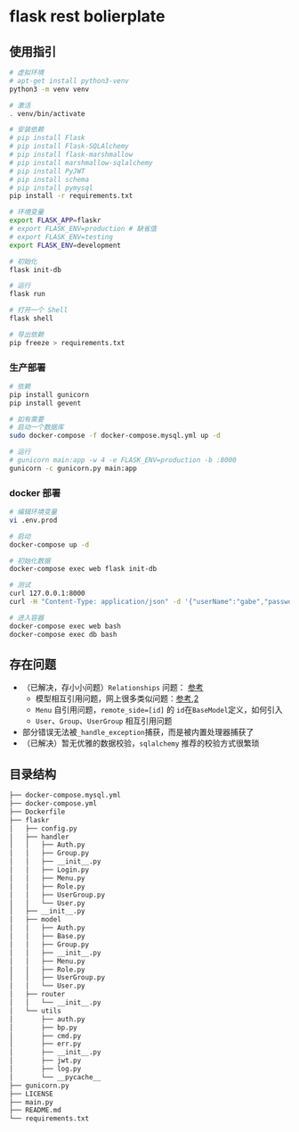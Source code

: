 # flask rest bolierplate

## 使用指引

```sh
# 虚拟环境
# apt-get install python3-venv
python3 -m venv venv

# 激活
. venv/bin/activate

# 安装依赖
# pip install Flask
# pip install Flask-SQLAlchemy
# pip install flask-marshmallow
# pip install marshmallow-sqlalchemy
# pip install PyJWT
# pip install schema
# pip install pymysql
pip install -r requirements.txt

# 环境变量
export FLASK_APP=flaskr
# export FLASK_ENV=production # 缺省值
# export FLASK_ENV=testing
export FLASK_ENV=development

# 初始化
flask init-db

# 运行
flask run

# 打开一个 Shell
flask shell

# 导出依赖
pip freeze > requirements.txt
```

### 生产部署

```sh
# 依赖
pip install gunicorn
pip install gevent

# 如有需要
# 启动一个数据库
sudo docker-compose -f docker-compose.mysql.yml up -d

# 运行
# gunicorn main:app -w 4 -e FLASK_ENV=production -b :8000
gunicorn -c gunicorn.py main:app
```

### docker 部署

```sh
# 编辑环境变量
vi .env.prod

# 启动
docker-compose up -d

# 初始化数据
docker-compose exec web flask init-db

# 测试
curl 127.0.0.1:8000
curl -H "Content-Type: application/json" -d '{"userName":"gabe","password":"123456"}' 127.0.0.1:8000/login/account

# 进入容器
docker-compose exec web bash
docker-compose exec db bash
```

## 存在问题

- （已解决，存小小问题）`Relationships` 问题： [参考](https://docs.sqlalchemy.org/en/13/orm/basic_relationships.html)
  - 模型相互引用问题，网上很多类似问题：[参考](https://stackoverflow.com/questions/34421205/sqlalchemy-model-circular-import/34503823),[2](https://stackoverflow.com/questions/58095513/flask-sqlalchemy-relationship-error-name-classname-is-not-defined-using-diff)
  - `Menu` 自引用问题，`remote_side=[id]` 的 `id`在`BaseModel`定义，如何引入
  - `User`、`Group`、`UserGroup` 相互引用问题
- 部分错误无法被`_handle_exception`捕获，而是被内置处理器捕获了
- （已解决）暂无优雅的数据校验，`sqlalchemy` 推荐的校验方式很繁琐

## 目录结构

```sh
├── docker-compose.mysql.yml
├── docker-compose.yml
├── Dockerfile
├── flaskr
│   ├── config.py
│   ├── handler
│   │   ├── Auth.py
│   │   ├── Group.py
│   │   ├── __init__.py
│   │   ├── Login.py
│   │   ├── Menu.py
│   │   ├── Role.py
│   │   ├── UserGroup.py
│   │   └── User.py
│   ├── __init__.py
│   ├── model
│   │   ├── Auth.py
│   │   ├── Base.py
│   │   ├── Group.py
│   │   ├── __init__.py
│   │   ├── Menu.py
│   │   ├── Role.py
│   │   ├── UserGroup.py
│   │   └── User.py
│   ├── router
│   │   └── __init__.py
│   └── utils
│       ├── auth.py
│       ├── bp.py
│       ├── cmd.py
│       ├── err.py
│       ├── __init__.py
│       ├── jwt.py
│       ├── log.py
│       └── __pycache__
├── gunicorn.py
├── LICENSE
├── main.py
├── README.md
└── requirements.txt
```
